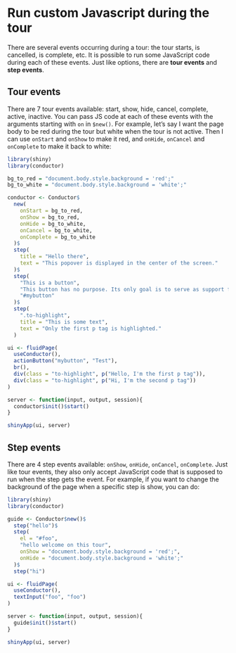 # Run custom Javascript during the tour


There are several events occurring during a tour: the tour starts, is
cancelled, is complete, etc. It is possible to run some JavaScript code
during each of these events. Just like options, there are **tour
events** and **step events**.

## Tour events

There are 7 tour events available: start, show, hide, cancel, complete,
active, inactive. You can pass JS code at each of these events with the
arguments starting with `on` in `$new()`. For example, let’s say I want
the page body to be red during the tour but white when the tour is not
active. Then I can use `onStart` and `onShow` to make it red, and
`onHide`, `onCancel` and `onComplete` to make it back to white:

``` r
library(shiny)
library(conductor)

bg_to_red = "document.body.style.background = 'red';"
bg_to_white = "document.body.style.background = 'white';"

conductor <- Conductor$
  new(
    onStart = bg_to_red,
    onShow = bg_to_red,
    onHide = bg_to_white,
    onCancel = bg_to_white,
    onComplete = bg_to_white
  )$
  step(
    title = "Hello there",
    text = "This popover is displayed in the center of the screen."
  )$
  step(
    "This is a button",
    "This button has no purpose. Its only goal is to serve as support for demo.",
    "#mybutton"
  )$
  step(
    ".to-highlight",
    title = "This is some text",
    text = "Only the first p tag is highlighted."
  )

ui <- fluidPage(
  useConductor(),
  actionButton("mybutton", "Test"),
  br(),
  div(class = "to-highlight", p("Hello, I'm the first p tag")),
  div(class = "to-highlight", p("Hi, I'm the second p tag"))
)

server <- function(input, output, session){
  conductor$init()$start()
}

shinyApp(ui, server)
```

## Step events

There are 4 step events available: `onShow`, `onHide`, `onCancel`,
`onComplete`. Just like tour events, they also only accept JavaScript
code that is supposed to run when the step gets the event. For example,
if you want to change the background of the page when a specific step is
show, you can do:

``` r
library(shiny)
library(conductor)

guide <- Conductor$new()$
  step("hello")$
  step(
    el = "#foo",
    "hello welcome on this tour",
    onShow = "document.body.style.background = 'red';",
    onHide = "document.body.style.background = 'white';"
  )$
  step("hi")

ui <- fluidPage(
  useConductor(),
  textInput("foo", "foo")
)

server <- function(input, output, session){
  guide$init()$start()
}

shinyApp(ui, server)
```
